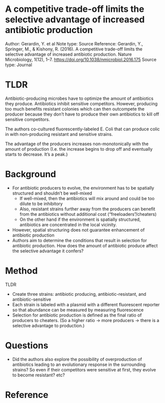 # A competitive trade-off limits the selective advantage of increased antibiotic production

Author: Gerardin, Y. et al
Note type: Source
Reference: Gerardin, Y., Springer, M., & Kishony, R. (2016). A competitive trade-off limits the selective advantage of increased antibiotic production. Nature Microbiology, 1(12), 1–7. https://doi.org/10.1038/nmicrobiol.2016.175
Source type: Journal

# TLDR

Antibiotic-producing microbes have to optimize the amount of antibiotics they produce. Antibiotics inhibit sensitive competitors. However, producing too much benefits resistant colonies which can then outcompete the producer because they don’t have to produce their own antibiotics to kill off sensitive competitors. 

The authors co-cultured fluorescently-labeled E. Coli that can produce colic in with non-producing resistant and sensitive strains. 

The advantage of the producers increases non-monotonically with the amount of production (I.e. the increase begins to drop off and eventually starts to decrease. It’s a peak.) 

# Background

- For antibiotic producers to evolve, the environment has to be spatially structured and shouldn’t be well-mixed
    - If well-mixed, then the antibiotics will mix around and could be too dilute to be inhibitory
    - Also, resistant strains further away from the producers can benefit from the antibiotics without additional cost (“freeloaders”/cheaters)
    - On the other hand if the environment is spatially structured, antibiotics are concentrated in the local vicinity.
- However, spatial structuring does not guarantee enhancement of antibiotic production
- Authors aim to determine the conditions that result in selection for antibiotic production. How does the amount of antibiotic produce affect the selective advantage it confers?

# Method

TLDR

- Create three strains: antibiotic producing, antibiotic-resistant, and antibiotic-sensitive
- Each strain is labeled with a plasmid with a different fluorescent reporter so that abundance can be measured by measuring fluorescence
- Selection for antibiotic production is defined as the final ratio of producers to cheaters. (So a higher ratio → more producers → there is a selective advantage to production.)

# Questions

- Did the authors also explore the possibility of overproduction of antibiotics leading to an evolutionary response in the surrounding strains? So even if their competitors were sensitive at first, they evolve to become resistant? etc?

# Reference